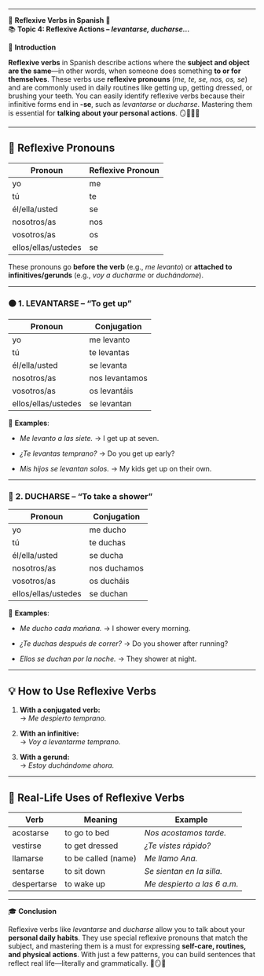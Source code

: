 
---
🌟 **Reflexive Verbs in Spanish** 🌟  
📚 **Topic 4: Reflexive Actions – _levantarse, ducharse..._**

📘 **Introduction**

**Reflexive verbs** in Spanish describe actions where the **subject and object are the same**—in other words, when someone does something **to or for themselves**. These verbs use **reflexive pronouns** (_me, te, se, nos, os, se_) and are commonly used in daily routines like getting up, getting dressed, or brushing your teeth. You can easily identify reflexive verbs because their infinitive forms end in **-se**, such as _levantarse_ or _ducharse_. Mastering them is essential for **talking about your personal actions**. 🪞🧼🧍‍♂️

---

## 🔁 Reflexive Pronouns

|Pronoun|Reflexive Pronoun|
|---|---|
|yo|me|
|tú|te|
|él/ella/usted|se|
|nosotros/as|nos|
|vosotros/as|os|
|ellos/ellas/ustedes|se|

These pronouns go **before the verb** (e.g., _me levanto_) or **attached to infinitives/gerunds** (e.g., _voy a ducharme_ or _duchándome_).

---

### 🟠 **1. LEVANTARSE – “To get up”**

|Pronoun|Conjugation|
|---|---|
|yo|me levanto|
|tú|te levantas|
|él/ella/usted|se levanta|
|nosotros/as|nos levantamos|
|vosotros/as|os levantáis|
|ellos/ellas/ustedes|se levantan|

📝 **Examples**:

- _Me levanto a las siete._ → I get up at seven.
    
- _¿Te levantas temprano?_ → Do you get up early?
    
- _Mis hijos se levantan solos._ → My kids get up on their own.
    

---

### 🔵 **2. DUCHARSE – “To take a shower”**

|Pronoun|Conjugation|
|---|---|
|yo|me ducho|
|tú|te duchas|
|él/ella/usted|se ducha|
|nosotros/as|nos duchamos|
|vosotros/as|os ducháis|
|ellos/ellas/ustedes|se duchan|

📝 **Examples**:

- _Me ducho cada mañana._ → I shower every morning.
    
- _¿Te duchas después de correr?_ → Do you shower after running?
    
- _Ellos se duchan por la noche._ → They shower at night.
    

---

## 💡 How to Use Reflexive Verbs

1. **With a conjugated verb:**  
    → _Me despierto temprano._
    
2. **With an infinitive:**  
    → _Voy a levantarme temprano._
    
3. **With a gerund:**  
    → _Estoy duchándome ahora._
    

---

## 🧠 Real-Life Uses of Reflexive Verbs

|Verb|Meaning|Example|
|---|---|---|
|acostarse|to go to bed|_Nos acostamos tarde._|
|vestirse|to get dressed|_¿Te vistes rápido?_|
|llamarse|to be called (name)|_Me llamo Ana._|
|sentarse|to sit down|_Se sientan en la silla._|
|despertarse|to wake up|_Me despierto a las 6 a.m._|

---

🎓 **Conclusion**

Reflexive verbs like _levantarse_ and _ducharse_ allow you to talk about your **personal daily habits**. They use special reflexive pronouns that match the subject, and mastering them is a must for expressing **self-care, routines, and physical actions**. With just a few patterns, you can build sentences that reflect real life—literally and grammatically. 🧍🪞🧠